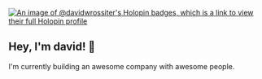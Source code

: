 [![An image of @davidwrossiter's Holopin badges, which is a link to view their full Holopin profile](https://holopin.me/davidwrossiter)](https://holopin.io/@davidwrossiter)

## Hey, I'm david! 👋

I'm currently building an awesome company with awesome people.
